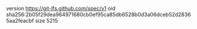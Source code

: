 version https://git-lfs.github.com/spec/v1
oid sha256:2b05f29dea964971680cb0ef95ca85db6528b0d3a06dceb52d28365aa2feacbf
size 5215
